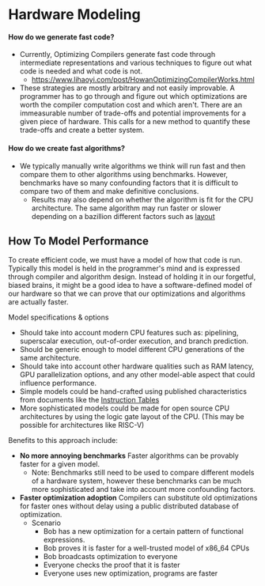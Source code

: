 # Hardware Modeling

#### How do we generate fast code?
 - Currently, Optimizing Compilers generate fast code through intermediate representations and various techniques to figure out what code is needed and what code is not.
	 - https://www.lihaoyi.com/post/HowanOptimizingCompilerWorks.html
 - These strategies are mostly arbitrary and not easily improvable. A programmer has to go through and figure out which optimizations are worth the compiler computation cost and which aren't. There are an immeasurable number of trade-offs and potential improvements for a given piece of hardware. This calls for a new method to quantify these trade-offs and create a better system.

#### How do we create fast algorithms?
 - We typically manually write algorithms we think will run fast and then compare them to other algorithms using benchmarks. However, benchmarks have so many confounding factors that it is difficult to compare two of them and make definitive conclusions.
	 - Results may also depend on whether the algorithm is fit for the CPU architecture. The same algorithm may run faster or slower depending on a bazillion different factors such as [layout](https://www.youtube.com/watch?v=r-TLSBdHe1A)

## How To Model Performance
To create efficient code, we must have a model of how that code is run. Typically this model is held in the programmer's mind and is expressed through compiler and algorithm design. Instead of holding it in our forgetful, biased brains, it might be a good idea to have a software-defined model of our hardware so that we can prove that our optimizations and algorithms are actually faster.

Model specifications & options
 - Should take into account modern CPU features such as: pipelining, superscalar execution, out-of-order execution, and branch prediction.
 - Should be generic enough to model different CPU generations of the same architecture.
 - Should take into account other hardware qualities such as RAM latency, GPU parallelization options, and any other model-able aspect that could influence performance.
 - Simple models could be hand-crafted using published characteristics from documents like the [Instruction Tables](https://www.agner.org/optimize/#manual_instr_tab)
 - More sophisticated models could be made for open source CPU architectures by using the logic gate layout of the CPU. (This may be possible for architectures like RISC-V)

Benefits to this approach include:
 - **No more annoying benchmarks** Faster algorithms can be provably faster for a given model.
	 - Note: Benchmarks still need to be used to compare different models of a hardware system, however these benchmarks can be much more sophisticated and take into account more confounding factors.
 - **Faster optimization adoption** Compilers can substitute old optimizations for faster ones without delay using a public distributed database of optimization.
	 - Scenario
		 - Bob has a new optimization for a certain pattern of functional expressions.
		 - Bob proves it is faster for a well-trusted model of x86_64 CPUs
		 - Bob broadcasts optimization to everyone
		 - Everyone checks the proof that it is faster
		 - Everyone uses new optimization, programs are faster